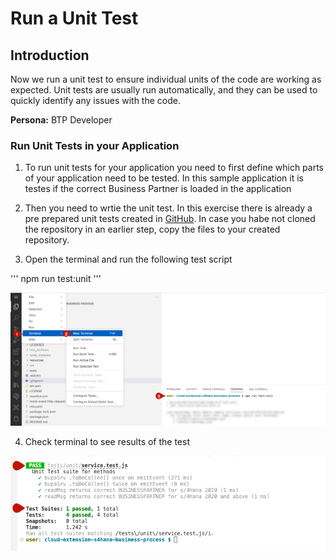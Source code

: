 # Run a Unit Test

## Introduction

Now we run a unit test to ensure individual units of the code are working as expected. Unit tests are usually run automatically, and they can be used to quickly identify any issues with the code.

**Persona:** BTP Developer

### Run Unit Tests in your Application

1. To run unit tests for your application you need to first define which parts of your application need to be tested. In this sample application it is testes if the correct Business Partner is loaded in the application

2. Then you need to wrtie the unit test. In this exercise there is already a pre prepared unit tests created in [GitHub](https://github.com/SAP-samples/cloud-extension-s4hana-business-process/blob/main/tests/unit/service.test.js). In case you habe not cloned the repository in an earlier step, copy the files to your created repository.

3. Open the terminal and run the following test script

'''
npm run test:unit
'''

![Unit Tests](./images/unit-test-1.png)


4. Check terminal to see results of the test

![Unit Tests](./images/unit-test-2.png)
